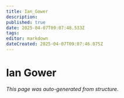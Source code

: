 ```yaml
---
title: Ian_Gower
description: 
published: true
date: 2025-04-07T09:07:48.533Z
tags: 
editor: markdown
dateCreated: 2025-04-07T09:07:46.075Z
---
```


# Ian Gower

*This page was auto-generated from structure.*